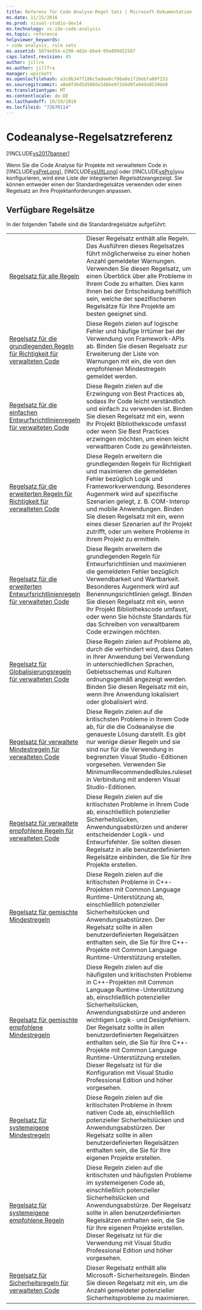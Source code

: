 ```yaml
---
title: Referenz für Code Analyse-Regel Satz | Microsoft-Dokumentation
ms.date: 11/15/2016
ms.prod: visual-studio-dev14
ms.technology: vs-ide-code-analysis
ms.topic: reference
helpviewer_keywords:
- code analysis, rule sets
ms.assetid: 5874e854-e298-4d2e-bbe4-95e899d22587
caps.latest.revision: 45
author: jillre
ms.author: jillfra
manager: wpickett
ms.openlocfilehash: a3c0b347f186c5adee6cf86a0e1720ebfa80f253
ms.sourcegitcommit: a8e8f4bd5d508da34bbe9f2d4d9fa94da0539de0
ms.translationtype: MT
ms.contentlocale: de-DE
ms.lasthandoff: 10/19/2019
ms.locfileid: "72670114"
---
```

# <a name="code-analysis-rule-set-reference"></a>Codeanalyse-Regelsatzreferenz
[!INCLUDE[vs2017banner](../includes/vs2017banner.md)]

Wenn Sie die Code Analyse für Projekte mit verwaltetem Code in [!INCLUDE[vsPreLong](../includes/vsprelong-md.md)], [!INCLUDE[vsUltLong](../includes/vsultlong-md.md)] oder [!INCLUDE[vsPro](../includes/vspro-md.md)]you konfigurieren, wird eine Liste der integrierten *Regelsätze*angezeigt. Sie können entweder einen der Standardregelsätze verwenden oder einen Regelsatz an Ihre Projektanforderungen anpassen.

## <a name="available-rule-sets"></a>Verfügbare Regelsätze
 In der folgenden Tabelle sind die Standardregelsätze aufgeführt:

|||
|-|-|
|[Regelsatz für alle Regeln](../code-quality/all-rules-rule-set.md)|Dieser Regelsatz enthält alle Regeln. Das Ausführen dieses Regelsatzes führt möglicherweise zu einer hohen Anzahl gemeldeter Warnungen. Verwenden Sie diesen Regelsatz, um einen Überblick über alle Probleme in Ihrem Code zu erhalten. Dies kann Ihnen bei der Entscheidung behilflich sein, welche der spezifischeren Regelsätze für Ihre Projekte am besten geeignet sind.|
|[Regelsatz für die grundlegenden Regeln für Richtigkeit für verwalteten Code](../code-quality/basic-correctness-rules-rule-set-for-managed-code.md)|Diese Regeln zielen auf logische Fehler und häufige Irrtümer bei der Verwendung von Framework-APIs ab. Binden Sie diesen Regelsatz zur Erweiterung der Liste von Warnungen mit ein, die von den empfohlenen Mindestregeln gemeldet werden.|
|[Regelsatz für die einfachen Entwurfsrichtlinienregeln für verwalteten Code](../code-quality/basic-design-guideline-rules-rule-set-for-managed-code.md)|Diese Regeln zielen auf die Erzwingung von Best Practices ab, sodass Ihr Code leicht verständlich und einfach zu verwenden ist. Binden Sie diesen Regelsatz mit ein, wenn Ihr Projekt Bibliothekscode umfasst oder wenn Sie Best Practices erzwingen möchten, um einen leicht verwaltbaren Code zu gewährleisten.|
|[Regelsatz für die erweiterten Regeln für Richtigkeit für verwalteten Code](../code-quality/extended-correctness-rules-rule-set-for-managed-code.md)|Diese Regeln erweitern die grundlegenden Regeln für Richtigkeit und maximieren die gemeldeten Fehler bezüglich Logik und Frameworkverwendung. Besonderes Augenmerk wird auf spezifische Szenarien gelegt, z. B. COM-Interop und mobile Anwendungen. Binden Sie diesen Regelsatz mit ein, wenn eines dieser Szenarien auf Ihr Projekt zutrifft, oder um weitere Probleme in Ihrem Projekt zu ermitteln.|
|[Regelsatz für die erweiterten Entwurfsrichtlinienregeln für verwalteten Code](../code-quality/extended-design-guidelines-rules-rule-set-for-managed-code.md)|Diese Regeln erweitern die grundlegenden Regeln für Entwurfsrichtlinien und maximieren die gemeldeten Fehler bezüglich Verwendbarkeit und Wartbarkeit. Besonderes Augenmerk wird auf Benennungsrichtlinien gelegt. Binden Sie diesen Regelsatz mit ein, wenn Ihr Projekt Bibliothekscode umfasst, oder wenn Sie höchste Standards für das Schreiben von verwaltbarem Code erzwingen möchten.|
|[Regelsatz für Globalisierungsregeln für verwalteten Code](../code-quality/globalization-rules-rule-set-for-managed-code.md)|Diese Regeln zielen auf Probleme ab, durch die verhindert wird, dass Daten in Ihrer Anwendung bei Verwendung in unterschiedlichen Sprachen, Gebietsschemas und Kulturen ordnungsgemäß angezeigt werden. Binden Sie diesen Regelsatz mit ein, wenn Ihre Anwendung lokalisiert oder globalisiert wird.|
|[Regelsatz für verwaltete Mindestregeln für verwalteten Code](../code-quality/managed-minimun-rules-rule-set-for-managed-code.md)|Diese Regeln zielen auf die kritischsten Probleme in Ihrem Code ab, für die die Codeanalyse die genaueste Lösung darstellt.  Es gibt nur wenige dieser Regeln und sie sind nur für die Verwendung in begrenzten Visual Studio-Editionen vorgesehen.  Verwenden Sie MinimumRecommendedRules.ruleset in Verbindung mit anderen Visual Studio-Editionen.|
|[Regelsatz für verwaltete empfohlene Regeln für verwalteten Code](../code-quality/managed-recommended-rules-rule-set-for-managed-code.md)|Diese Regeln zielen auf die kritischsten Probleme in Ihrem Code ab, einschließlich potenzieller Sicherheitslücken, Anwendungsabstürzen und anderer entscheidender Logik- und Entwurfsfehler. Sie sollten diesen Regelsatz in alle benutzerdefinierten Regelsätze einbinden, die Sie für Ihre Projekte erstellen.|
|[Regelsatz für gemischte Mindestregeln](../code-quality/mixed-minimum-rules-rule-set.md)|Diese Regeln zielen auf die kritischsten Probleme in C++-Projekten mit Common Language Runtime-Unterstützung ab, einschließlich potenzieller Sicherheitslücken und Anwendungsabstürzen. Der Regelsatz sollte in allen benutzerdefinierten Regelsätzen enthalten sein, die Sie für Ihre C++-Projekte mit Common Language Runtime-Unterstützung erstellen.|
|[Regelsatz für gemischte empfohlene Mindestregeln](../code-quality/mixed-recommended-rules-rule-set.md)|Diese Regeln zielen auf die häufigsten und kritischsten Probleme in C++-Projekten mit Common Language Runtime-Unterstützung ab, einschließlich potenzieller Sicherheitslücken, Anwendungsabstürze und anderen wichtigen Logik- und Designfehlern. Der Regelsatz sollte in allen benutzerdefinierten Regelsätzen enthalten sein, die Sie für Ihre C++-Projekte mit Common Language Runtime-Unterstützung erstellen.  Dieser Regelsatz ist für die Konfiguration mit Visual Studio Professional Edition und höher vorgesehen.|
|[Regelsatz für systemeigene Mindestregeln](../code-quality/native-minimum-rules-rule-set.md)|Diese Regeln zielen auf die kritischsten Probleme in Ihrem nativen Code ab, einschließlich potenzieller Sicherheitslücken und Anwendungsabstürzen. Der Regelsatz sollte in allen benutzerdefinierten Regelsätzen enthalten sein, die Sie für Ihre eigenen Projekte erstellen.|
|[Regelsatz für systemeigene empfohlene Regeln](../code-quality/native-recommended-rules-rule-set.md)|Diese Regeln zielen auf die kritischsten und häufigsten Probleme im systemeigenen Code ab, einschließlich potenzieller Sicherheitslücken und Anwendungsabstürze.  Der Regelsatz sollte in allen benutzerdefinierten Regelsätzen enthalten sein, die Sie für Ihre eigenen Projekte erstellen.  Dieser Regelsatz ist für die Verwendung mit Visual Studio Professional Edition und höher vorgesehen.|
|[Regelsatz für Sicherheitsregeln für verwalteten Code](../code-quality/security-rules-rule-set-for-managed-code.md)|Dieser Regelsatz enthält alle Microsoft-Sicherheitsregeln. Binden Sie diesen Regelsatz mit ein, um die Anzahl gemeldeter potenzieller Sicherheitsprobleme zu maximieren.|

